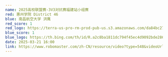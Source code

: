 ```yaml
---
name: 2025高校联盟赛-3V3对抗赛福建站小组赛
red: 惠州学院 District 46
blue: 南昌航空大学 洪鹰
red_score: 1
red_logo: https://terra-us-pro-rm-prod-pub-us.s3.amazonaws.com/da84bc27e35640e4b9feecd839639d57/f80fcacd-41b4-4a44-aac4-b7f2d7c43b8b?x-oss-process=image/resize,h_64,m_lfit
blue_score: 1
blue_logo: https://th.bing.com/th/id/R.a2c8ba1811dc794f45ec4d9092bde286?rik=wsTuRjHOVh7wFA&riu=http%3a%2f%2fpic.baike.soso.com%2fugc%2fbaikepic2%2f48522%2f20161027203857-460883306.jpg%2f300&ehk=M7uFYwzWD2CdlMeVhsGUlj%2fjJrq9aamAYe9LwCwRRu4%3d&risl=&pid=ImgRaw&r=0
date: 2025-03-21 16:00
link: https://www.robomaster.com/zh-CN/resource/video?type=548&videoUrl=https%3A%2F%2Fvod.robomaster.com%2Fvideo%2F39591cde-195b7e17da9-0006-a66d-d2f-76fb4.mp4&zoneType=548
---
```

